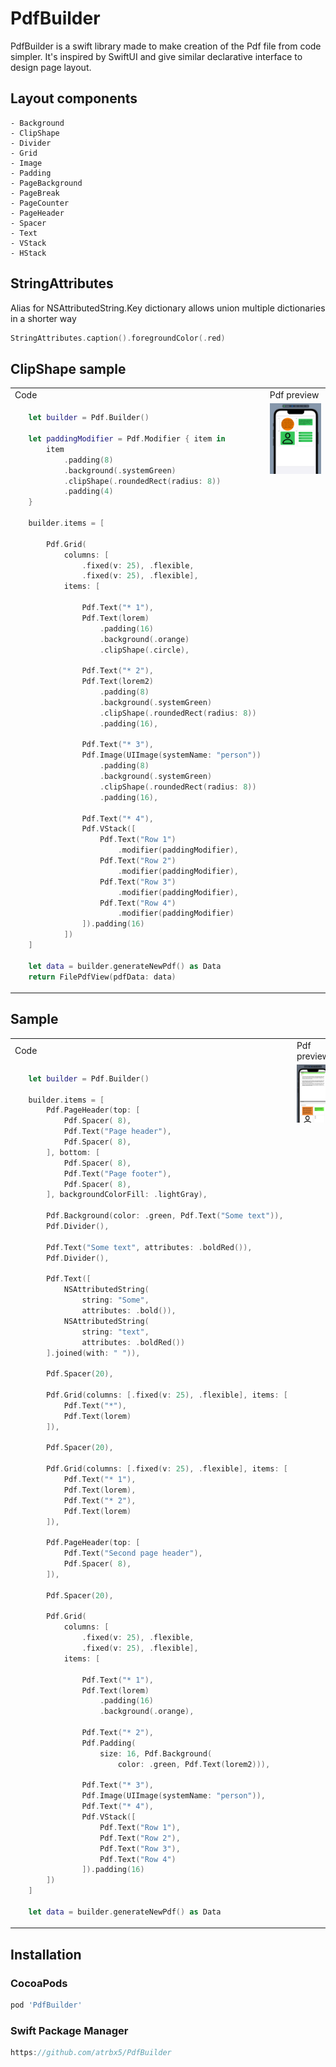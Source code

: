 # PdfBuilder

PdfBuilder is a swift library made to make creation of the Pdf file from code simpler. It's inspired by SwiftUI and give similar declarative interface to design page layout.

## Layout components
    - Background
    - ClipShape
    - Divider
    - Grid
    - Image
    - Padding
    - PageBackground
    - PageBreak
    - PageCounter
    - PageHeader
    - Spacer
    - Text
    - VStack
    - HStack

## StringAttributes
 Alias for NSAttributedString.Key dictionary allows union multiple dictionaries in a shorter way
 ```swift
 StringAttributes.caption().foregroundColor(.red)
 ```

 ## ClipShape sample

<table>
<tr>
     <td width="50%">Code</td>
     <td width="50%">Pdf preview</td>
</tr>
<tr>
<td valign="top" width="50%">

 ```swift
    let builder = Pdf.Builder()

    let paddingModifier = Pdf.Modifier { item in
        item
            .padding(8)
            .background(.systemGreen)
            .clipShape(.roundedRect(radius: 8))
            .padding(4)
    }

    builder.items = [

        Pdf.Grid(
            columns: [
                .fixed(v: 25), .flexible,
                .fixed(v: 25), .flexible],
            items: [

                Pdf.Text("* 1"),
                Pdf.Text(lorem)
                    .padding(16)
                    .background(.orange)
                    .clipShape(.circle),

                Pdf.Text("* 2"),
                Pdf.Text(lorem2)
                    .padding(8)
                    .background(.systemGreen)
                    .clipShape(.roundedRect(radius: 8))
                    .padding(16),

                Pdf.Text("* 3"),
                Pdf.Image(UIImage(systemName: "person"))
                    .padding(8)
                    .background(.systemGreen)
                    .clipShape(.roundedRect(radius: 8))
                    .padding(16),

                Pdf.Text("* 4"),
                Pdf.VStack([
                    Pdf.Text("Row 1")
                        .modifier(paddingModifier),
                    Pdf.Text("Row 2")
                        .modifier(paddingModifier),
                    Pdf.Text("Row 3")
                        .modifier(paddingModifier),
                    Pdf.Text("Row 4")
                        .modifier(paddingModifier)
                ]).padding(16)
            ])
    ]

    let data = builder.generateNewPdf() as Data
    return FilePdfView(pdfData: data)
```
</td>
<td valign="top" width="50%"><img src="./images/Screenshot_2022-01-07_003.png"></td>
</tr>
</table>

 ## Sample

<table>
<tr>
     <td width="50%">Code</td>
     <td width="50%">Pdf preview</td>
</tr>
<tr>
<td valign="top" width="50%">

 ```swift
    let builder = Pdf.Builder()

    builder.items = [
        Pdf.PageHeader(top: [
            Pdf.Spacer( 8),
            Pdf.Text("Page header"),
            Pdf.Spacer( 8),
        ], bottom: [
            Pdf.Spacer( 8),
            Pdf.Text("Page footer"),
            Pdf.Spacer( 8),
        ], backgroundColorFill: .lightGray),

        Pdf.Background(color: .green, Pdf.Text("Some text")),
        Pdf.Divider(),

        Pdf.Text("Some text", attributes: .boldRed()),
        Pdf.Divider(),

        Pdf.Text([
            NSAttributedString(
                string: "Some",
                attributes: .bold()),
            NSAttributedString(
                string: "text",
                attributes: .boldRed())
        ].joined(with: " ")),

        Pdf.Spacer(20),

        Pdf.Grid(columns: [.fixed(v: 25), .flexible], items: [
            Pdf.Text("*"),
            Pdf.Text(lorem)
        ]),

        Pdf.Spacer(20),

        Pdf.Grid(columns: [.fixed(v: 25), .flexible], items: [
            Pdf.Text("* 1"),
            Pdf.Text(lorem),
            Pdf.Text("* 2"),
            Pdf.Text(lorem)
        ]),

        Pdf.PageHeader(top: [
            Pdf.Text("Second page header"),
            Pdf.Spacer( 8),
        ]),

        Pdf.Spacer(20),

        Pdf.Grid(
            columns: [
                .fixed(v: 25), .flexible,
                .fixed(v: 25), .flexible],
            items: [

                Pdf.Text("* 1"),
                Pdf.Text(lorem)
                    .padding(16)
                    .background(.orange),

                Pdf.Text("* 2"),
                Pdf.Padding(
                    size: 16, Pdf.Background(
                        color: .green, Pdf.Text(lorem2))),

                Pdf.Text("* 3"),
                Pdf.Image(UIImage(systemName: "person")),
                Pdf.Text("* 4"),
                Pdf.VStack([
                    Pdf.Text("Row 1"),
                    Pdf.Text("Row 2"),
                    Pdf.Text("Row 3"),
                    Pdf.Text("Row 4")
                ]).padding(16)
        ])
    ]

    let data = builder.generateNewPdf() as Data
```

</td>
<td valign="top" width="50%"><img src="./images/Screenshot_2022-01-04_002.png"></td>
</tr>
</table>

## Installation
### CocoaPods
```ruby
pod 'PdfBuilder'
```

### Swift Package Manager
```swift
https://github.com/atrbx5/PdfBuilder
```
